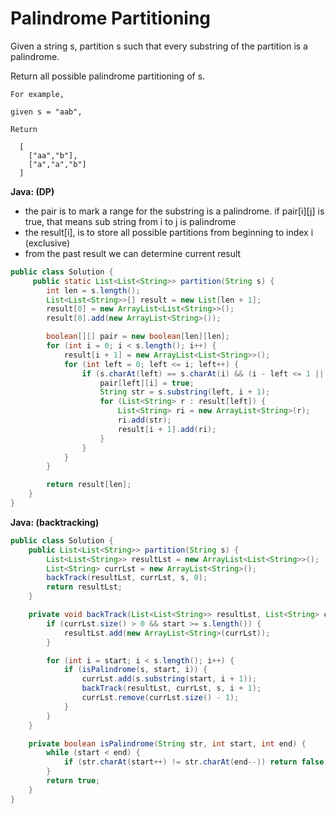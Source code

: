 # Palindrome Partitioning

Given a string s, partition s such that every substring of the partition is a palindrome.

Return all possible palindrome partitioning of s.

    For example,

    given s = "aab",

    Return

      [
        ["aa","b"],
        ["a","a","b"]
      ]

**Java: (DP)**
- the pair is to mark a range for the substring is a palindrome. if pair[i][j] is true, that means sub string from i to j is palindrome
- the result[i], is to store all possible partitions from beginning to index i (exclusive)
- from the past result we can determine current result

```java
public class Solution {
     public static List<List<String>> partition(String s) {
        int len = s.length();
        List<List<String>>[] result = new List[len + 1];
        result[0] = new ArrayList<List<String>>();
        result[0].add(new ArrayList<String>());

        boolean[][] pair = new boolean[len][len];
        for (int i = 0; i < s.length(); i++) {
            result[i + 1] = new ArrayList<List<String>>();
            for (int left = 0; left <= i; left++) {
                if (s.charAt(left) == s.charAt(i) && (i - left <= 1 || pair[left + 1][i - 1])) {
                    pair[left][i] = true;
                    String str = s.substring(left, i + 1);
                    for (List<String> r : result[left]) {
                        List<String> ri = new ArrayList<String>(r);
                        ri.add(str);
                        result[i + 1].add(ri);
                    }
                }
            }
        }

        return result[len];
    }
}
```

**Java: (backtracking)**
```java
public class Solution {
    public List<List<String>> partition(String s) {
        List<List<String>> resultLst = new ArrayList<List<String>>();
        List<String> currLst = new ArrayList<String>();
        backTrack(resultLst, currLst, s, 0);
        return resultLst;
    }

    private void backTrack(List<List<String>> resultLst, List<String> currLst, String s, int start) {
        if (currLst.size() > 0 && start >= s.length()) {
            resultLst.add(new ArrayList<String>(currLst));
        }

        for (int i = start; i < s.length(); i++) {
            if (isPalindrome(s, start, i)) {
                currLst.add(s.substring(start, i + 1));
                backTrack(resultLst, currLst, s, i + 1);
                currLst.remove(currLst.size() - 1);
            }
        }
    }

    private boolean isPalindrome(String str, int start, int end) {
        while (start < end) {
            if (str.charAt(start++) != str.charAt(end--)) return false;
        }
        return true;
    }
}
```
